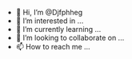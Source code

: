 - 👋 Hi, I’m @Djfphheg
- 👀 I’m interested in ...
- 🌱 I’m currently learning ...
- 💞️ I’m looking to collaborate on ...
- 📫 How to reach me ...

<!---
Djfphheg/Djfphheg is a ✨ special ✨ repository because its `README.md` (this file) appears on your GitHub profile.
You can click the Preview link to take a look at your changes.
--->
